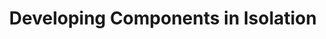 ---
id: developing-components-in-issolation
title: Developing Components in Isolation
sidebar_label: Developing Components
sidebar_position: 2
---
